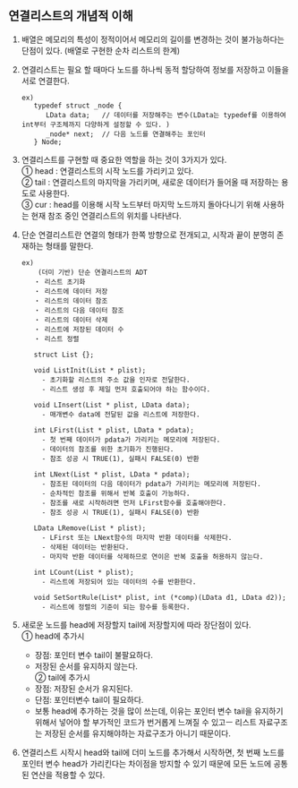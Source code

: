 ## 연결리스트의 개념적 이해

1. 배열은 메모리의 특성이 정적이어서 메모리의 길이를 변경하는 것이 불가능하다는 단점이 있다. (배열로 구현한 순차 리스트의 한계)
2. 연결리스트는 필요 할 때마다 노드를 하나씩 동적 할당하여 정보를 저장하고 이들을 서로 연결한다.
   ```
   ex)
      typedef struct _node {
         LData data;   // 데이터를 저장해주는 변수(LData는 typedef를 이용하여 int부터 구조체까지 다양하게 설정할 수 있다. )
         _node* next;  // 다음 노드를 연결해주는 포인터
      } Node;
   ```
3. 연결리스트를 구현할 때 중요한 역할을 하는 것이 3가지가 있다.  
   ① head : 연결리스트의 시작 노드를 가리키고 있다.  
   ② tail : 연결리스트의 마지막을 가리키며, 새로운 데이터가 들어올 때 저장하는 용도로 사용한다.  
   ③ cur : head를 이용해 시작 노드부터 마지막 노드까지 돌아다니기 위해 사용하는 현재 참조 중인 연결리스트의 위치를 나타낸다.
4. 단순 연결리스트란 연결의 형태가 한쪽 방향으로 전개되고, 시작과 끝이 분명히 존재하는 형태를 말한다.

   ```
   ex)
       (더미 기반) 단순 연결리스트의 ADT
      ・ 리스트 초기화
      ・ 리스트에 데이터 저장
      ・ 리스트의 데이터 참조
      ・ 리스트의 다음 데이터 참조
      ・ 리스트의 데이터 삭제
      ・ 리스트에 저장된 데이터 수
      ・ 리스트 정렬

      struct List {};

      void ListInit(List * plist);
        - 초기화할 리스트의 주소 값을 인자로 전달한다.
        - 리스트 생성 후 제일 먼저 호출되어야 하는 함수이다.

      void LInsert(List * plist, LData data);
        - 매개변수 data에 전달된 값을 리스트에 저장한다.

      int LFirst(List * plist, LData * pdata);
        - 첫 번째 데이터가 pdata가 가리키는 메모리에 저장된다.
        - 데이터의 참조를 위한 초기화가 진행된다.
        - 참조 성공 시 TRUE(1), 실패시 FALSE(0) 반환

      int LNext(List * plist, LData * pdata);
        - 참조된 데이터의 다음 데이터가 pdata가 가리키는 메모리에 저장된다.
        - 순차적인 참조를 위해서 반복 호출이 가능하다.
        - 참조를 새로 시작하려면 먼저 LFirst함수를 호출해야한다.
        - 참조 성공 시 TRUE(1), 실패시 FALSE(0) 반환

      LData LRemove(List * plist);
        - LFirst 또는 LNext함수의 마지막 반환 데이터를 삭제한다.
        - 삭제된 데이터는 반환된다.
        - 마지막 반환 데이터를 삭제하므로 연이은 반복 호출을 허용하지 않는다.

      int LCount(List * plist);
        - 리스트에 저장되어 있는 데이터의 수를 반환한다.

      void SetSortRule(List* plist, int (*comp)(LData d1, LData d2));
        - 리스트에 정렬의 기준이 되는 함수를 등록한다.
   ```

5. 새로운 노드를 head에 저장할지 tail에 저장할지에 따라 장단점이 있다.  
   ① head에 추가시
   - 장점: 포인터 변수 tail이 불팔요하다.
   - 저장된 순서를 유지하지 않는다.  
     ② tail에 추가시
   - 장점: 저장된 순서가 유지된다.
   - 단점: 포인터변수 tail이 필요하다.
   * 보통 head에 추가하는 것을 많이 쓰는데, 이유는 포인터 변수 tail을 유지하기 위해서 넣어야 할 부가적인 코드가 번거롭게 느껴질 수 있고ㅡ 리스트 자료구조는 저장된 순서를 유지해야하는 자료구조가 아니기 때문이다.
6. 연결리스트 시작시 head와 tail에 더미 노드를 추가해서 시작하면, 첫 번째 노드를 포인터 변수 head가 가리킨다는 차이점을 방지할 수 있기 때문에 모든 노드에 공통된 연산을 적용할 수 있다.
